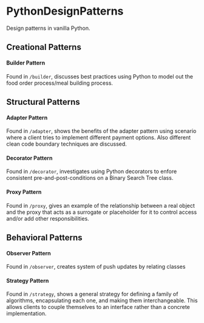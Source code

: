 # PythonDesignPatterns
Design patterns in vanilla Python.


## Creational Patterns

#### Builder Pattern
Found in `/builder`, discusses best practices using Python to model out the food order process/meal building process.


## Structural Patterns

#### Adapter Pattern
Found in `/adapter`, shows the benefits of the adapter pattern using scenario where a client tries to implement different payment options.
Also different clean code boundary techniques are discussed.

#### Decorator Pattern
Found in `/decorator`, investigates using Python decorators to enfore consistent pre-and-post-conditions on a Binary Search Tree class.

#### Proxy Pattern
Found in `/proxy`, gives an example of the relationship between a real object and the proxy that acts as a surrogate or placeholder for it to control access and/or add other responsibilities. 

## Behavioral Patterns

#### Observer Pattern
Found in `/observer`, creates system of push updates by relating classes

#### Strategy Pattern
Found in `/strategy`, shows a general strategy for defining a family of algorithms, encapsulating each one, and making them
interchangeable. This allows clients to couple themselves to an interface rather than a concrete implementation.

